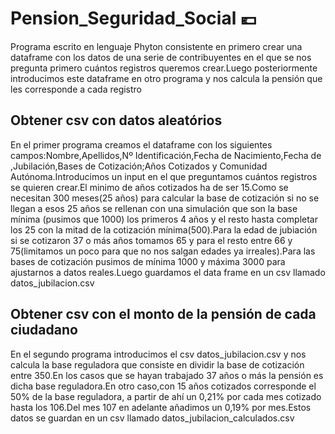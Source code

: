 # Pension_Seguridad_Social :euro:
Programa escrito en lenguaje Phyton consistente en primero crear una dataframe con los datos de una serie de contribuyentes en el que se nos pregunta primero cuántos registros queremos crear.Luego posteriormente introducimos este dataframe en otro programa y nos calcula la pensión que les corresponde a cada registro
## Obtener csv con datos aleatórios
En el primer programa creamos el dataframe con los siguientes campos:Nombre,Apellidos,Nº Identificación,Fecha de Nacimiento,Fecha de ,Jubilación,Bases de Cotización;Años Cotizados y Comunidad Autónoma.Introducimos un input en el que preguntamos cuántos registros se quieren crear.El minimo de años cotizados ha de ser 15.Como se necesitan 300 meses(25 años) para calcular la base de cotización si no se llegan a esos 25 años se rellenan con una simulación que son la base mínima (pusimos que 1000) los primeros 4 años y el resto hasta completar los 25 con la mitad de la cotización mínima(500).Para la edad de jubiación si se cotizaron 37 o más años tomamos 65 y para el resto entre 66 y 75(limitamos un poco para que no nos salgan edades ya irreales).Para las bases de cotización pusimos de mínima 1000 y máxima 3000 para ajustarnos a datos reales.Luego guardamos el data frame en un csv llamado datos_jubilacion.csv
## Obtener csv con el monto de la pensión de cada ciudadano
En el segundo programa introducimos el csv datos_jubilacion.csv y nos calcula la base reguladora que consiste en dividir la base de cotización entre 350.En los casos que se hayan trabajado 37 años o más la pensión es dicha base reguladora.En otro caso,con 15 años cotizados corresponde el 50% de la base reguladora, a partir de ahí un 0,21% por cada mes cotizado hasta los 106.Del mes 107 en adelante añadimos un 0,19% por mes.Estos datos se guardan en un csv llamado datos_jubilacion_calculados.csv